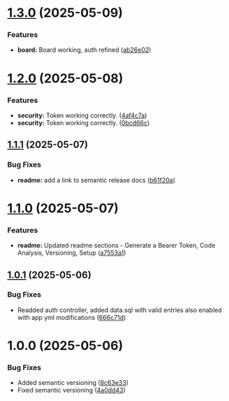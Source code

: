 # [1.3.0](https://github.com/SaundersCox/taskolotl-backend/compare/v1.2.0...v1.3.0) (2025-05-09)


### Features

* **board:** Board working, auth refined ([ab26e02](https://github.com/SaundersCox/taskolotl-backend/commit/ab26e02d341fada7dd482b2e1330544ab84345dd))

# [1.2.0](https://github.com/SaundersCox/taskolotl-backend/compare/v1.1.1...v1.2.0) (2025-05-08)


### Features

* **security:** Token working correctly. ([4af4c7a](https://github.com/SaundersCox/taskolotl-backend/commit/4af4c7a6c2be5de6640bc054748864943e18d711))
* **security:** Token working correctly. ([0bcd66c](https://github.com/SaundersCox/taskolotl-backend/commit/0bcd66c6b5620f7eb3dd9279fc29dc4206199c05))

## [1.1.1](https://github.com/SaundersCox/taskolotl-backend/compare/v1.1.0...v1.1.1) (2025-05-07)


### Bug Fixes

* **readme:** add a link to semantic release docs ([b61f20a](https://github.com/SaundersCox/taskolotl-backend/commit/b61f20ad0b2b82d8508bc64281729ab218b1aacc))

# [1.1.0](https://github.com/SaundersCox/taskolotl-backend/compare/v1.0.1...v1.1.0) (2025-05-07)


### Features

* **readme:** Updated readme sections - Generate a Bearer Token, Code Analysis, Versioning, Setup ([a7553a1](https://github.com/SaundersCox/taskolotl-backend/commit/a7553a16965e7286f2e3e0cd0630b8ef957a4904))

## [1.0.1](https://github.com/SaundersCox/taskolotl-backend/compare/v1.0.0...v1.0.1) (2025-05-06)


### Bug Fixes

* Readded auth controller, added data.sql with valid entries also enabled with app yml modifications ([666c71d](https://github.com/SaundersCox/taskolotl-backend/commit/666c71d4153eddd34b8a41cc4156e42d0e5a4abe))

# 1.0.0 (2025-05-06)


### Bug Fixes

* Added semantic versioning ([8c63e33](https://github.com/SaundersCox/taskolotl-backend/commit/8c63e333cec6bd74646f48d97a56341d47a31cc5))
* Fixed semantic versioning ([4a0dd43](https://github.com/SaundersCox/taskolotl-backend/commit/4a0dd4320fbec22f755c6ad7acbaabc942624bf4))
